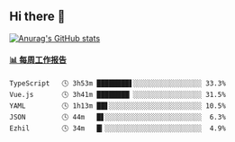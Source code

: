 ## Hi there 👋

[![Anurag's GitHub stats](https://github-readme-stats-orilights.vercel.app/api?username=orilights)](https://github.com/anuraghazra/github-readme-stats)

<!--
**OriLight152/OriLight152** is a ✨ _special_ ✨ repository because its `README.md` (this file) appears on your GitHub profile.

Here are some ideas to get you started:

- 🔭 I’m currently working on ...
- 🌱 I’m currently learning ...
- 👯 I’m looking to collaborate on ...
- 🤔 I’m looking for help with ...
- 💬 Ask me about ...
- 📫 How to reach me: ...
- 😄 Pronouns: ...
- ⚡ Fun fact: ...
-->

<!-- waka-box start -->
#### <a href="https://gist.github.com/92c8d5b388768c10efcba86e82b7c4fb" target="_blank">📊 每周工作报告</a>
```text
TypeScript   🕓 3h53m ████████▋░░░░░░░░░░░░░░░░░ 33.3%
Vue.js       🕓 3h41m ████████▏░░░░░░░░░░░░░░░░░ 31.5%
YAML         🕓 1h13m ██▋░░░░░░░░░░░░░░░░░░░░░░░ 10.5%
JSON         🕓 44m   █▋░░░░░░░░░░░░░░░░░░░░░░░░  6.3%
Ezhil        🕓 34m   █▎░░░░░░░░░░░░░░░░░░░░░░░░  4.9%
```
<!-- Powered by https://github.com/journey-ad/waka-box-go . -->
<!-- waka-box end -->
